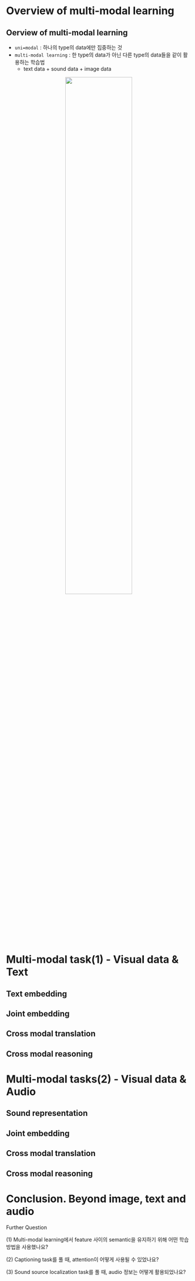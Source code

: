 # Overview of multi-modal learning
## Oerview of multi-modal learning
- `uni=modal` : 하나의 type의 data에만 집중하는 것
- `multi-modal learning` : 한 type의 data가 아닌 다른 type의 data들을 같이 활용하는 학습법 
  - text data + sound data + image data
<p align='center'><img src="https://user-images.githubusercontent.com/57162812/158508397-e5f35a94-1b98-4cfb-92dc-598d22cb451b.png" width =60%></p>

# Multi-modal task(1) - Visual data & Text
## Text embedding
## Joint embedding
## Cross modal translation
## Cross modal reasoning
# Multi-modal tasks(2) - Visual data & Audio
## Sound representation
## Joint embedding
## Cross modal translation
## Cross modal reasoning
# Conclusion. Beyond image, text and audio





Further Question

(1) Multi-modal learning에서 feature 사이의 semantic을 유지하기 위해 어떤 학습 방법을 사용했나요?

(2) Captioning task를 풀 때, attention이 어떻게 사용될 수 있었나요?

(3) Sound source localization task를 풀 때, audio 정보는 어떻게 활용되었나요?

